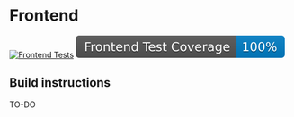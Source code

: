 # Frontend
[![Frontend Tests](https://github.com/JValtteri/qure/actions/workflows/frontend-tests.yml/badge.svg)](https://github.com/JValtteri/qure/actions/workflows/frontend-tests.yml)
![Frontend Coverage](https://github.com/JValtteri/qure/blob/badges/.badges/main/frontend-coverage-badge.svg)


## Build instructions

 TO-DO

